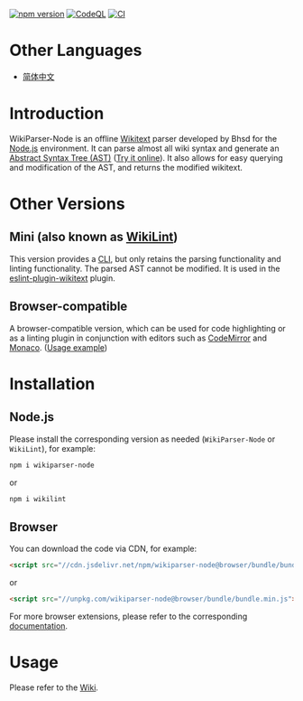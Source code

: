 [![npm version](https://badge.fury.io/js/wikiparser-node.svg)](https://www.npmjs.com/package/wikiparser-node)
[![CodeQL](https://github.com/bhsd-harry/wikiparser-node/actions/workflows/codeql.yml/badge.svg)](https://github.com/bhsd-harry/wikiparser-node/actions/workflows/codeql.yml)
[![CI](https://github.com/bhsd-harry/wikiparser-node/actions/workflows/node.js.yml/badge.svg)](https://github.com/bhsd-harry/wikiparser-node/actions/workflows/node.js.yml)

# Other Languages

- [简体中文](./README-%28ZH%29.md)

# Introduction

WikiParser-Node is an offline [Wikitext](https://www.mediawiki.org/wiki/Wikitext) parser developed by Bhsd for the [Node.js](https://nodejs.org/) environment. It can parse almost all wiki syntax and generate an [Abstract Syntax Tree (AST)](https://en.wikipedia.org/wiki/Abstract_syntax_tree) ([Try it online](https://bhsd-harry.github.io/wikiparser-node/#editor)). It also allows for easy querying and modification of the AST, and returns the modified wikitext.

# Other Versions

## Mini (also known as [WikiLint](https://www.npmjs.com/package/wikilint))

This version provides a [CLI](https://en.wikipedia.org/wiki/Command-line_interface), but only retains the parsing functionality and linting functionality. The parsed AST cannot be modified. It is used in the [eslint-plugin-wikitext](https://www.npmjs.com/package/eslint-plugin-wikitext) plugin.

## Browser-compatible

A browser-compatible version, which can be used for code highlighting or as a linting plugin in conjunction with editors such as [CodeMirror](https://codemirror.net/) and [Monaco](https://microsoft.github.io/monaco-editor/). ([Usage example](https://bhsd-harry.github.io/wikiparser-node))

# Installation

## Node.js

Please install the corresponding version as needed (`WikiParser-Node` or `WikiLint`), for example:

```sh
npm i wikiparser-node
```

or

```sh
npm i wikilint
```

## Browser

You can download the code via CDN, for example:

```html
<script src="//cdn.jsdelivr.net/npm/wikiparser-node@browser/bundle/bundle.min.js"></script>
```

or

```html
<script src="//unpkg.com/wikiparser-node@browser/bundle/bundle.min.js"></script>
```

For more browser extensions, please refer to the corresponding [documentation](https://github.com/bhsd-harry/wikiparser-node/wiki/Browser-%28EN%29).

# Usage

Please refer to the [Wiki](https://github.com/bhsd-harry/wikiparser-node/wiki/Home-%28EN%29).
